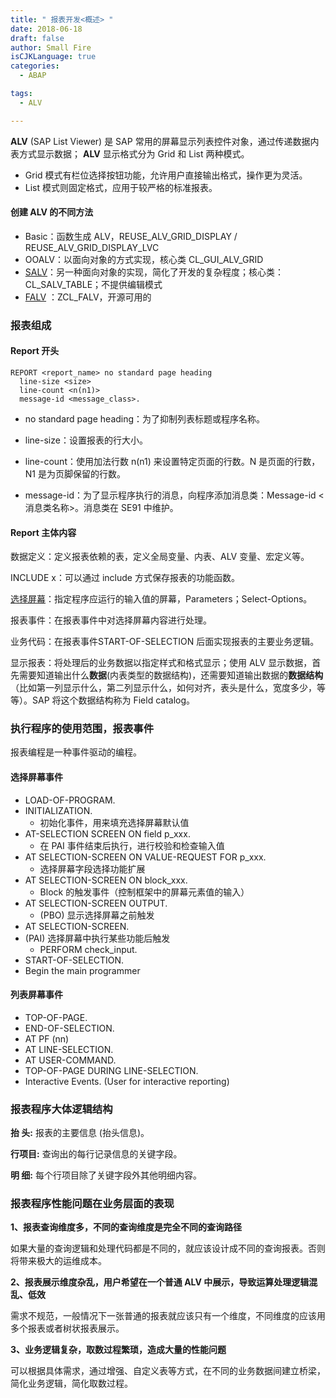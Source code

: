 ```yaml
---
title: " 报表开发<概述> "
date: 2018-06-18
draft: false
author: Small Fire
isCJKLanguage: true
categories: 
  - ABAP

tags: 
  - ALV

---
```


**ALV** (SAP List Viewer) 是 SAP 常用的屏幕显示列表控件对象，通过传递数据内表方式显示数据； **ALV** 显示格式分为 Grid 和 List 两种模式。

-  Grid 模式有栏位选择按钮功能，允许用户直接输出格式，操作更为灵活。
- List 模式则固定格式，应用于较严格的标准报表。

#### 创建 ALV 的不同方法

- Basic：函数生成 ALV，REUSE_ALV_GRID_DISPLAY / REUSE_ALV_GRID_DISPLAY_LVC 
- OOALV：以面向对象的方式实现，核心类 CL_GUI_ALV_GRID
- [SALV](https://zevolving.com/category/salv-tutorial/salv-table/)：另一种面向对象的实现，简化了开发的复杂程度；核心类：CL_SALV_TABLE；不提供编辑模式
- [FALV](https://abapblog.com/falv) ：ZCL_FALV，开源可用的

### 报表组成

#### Report 开头

```ABAP
REPORT <report_name> no standard page heading
  line-size <size>
  line-count <n(n1)>
  message-id <message_class>.
```

- no standard page heading：为了抑制列表标题或程序名称。


- line-size：设置报表的行大小。


- line-count：使用加法行数 n(n1) 来设置特定页面的行数。N 是页面的行数，N1 是为页脚保留的行数。


- message-id：为了显示程序执行的消息，向程序添加消息类：Message-id <消息类名称>。消息类在 SE91 中维护。


#### Report 主体内容

数据定义：定义报表依赖的表，定义全局变量、内表、ALV 变量、宏定义等。

INCLUDE x：可以通过 include 方式保存报表的功能函数。

[选择屏幕](https://coldinfire.github.io/2018/ABAP_ALV_Screen/)：指定程序应运行的输入值的屏幕，Parameters；Select-Options。

报表事件：在报表事件中对选择屏幕内容进行处理。

业务代码：在报表事件START-OF-SELECTION 后面实现报表的主要业务逻辑。

显示报表：将处理后的业务数据以指定样式和格式显示；使用 ALV 显示数据，首先需要知道输出什么**数据**(内表类型的数据结构)，还需要知道输出数据的**数据结构**（比如第一列显示什么，第二列显示什么，如何对齐，表头是什么，宽度多少，等等）。SAP 将这个数据结构称为 Field catalog。

### 执行程序的使用范围，报表事件

报表编程是一种事件驱动的编程。

#### 选择屏幕事件

- LOAD-OF-PROGRAM.
- INITIALIZATION. 
  - 初始化事件，用来填充选择屏幕默认值
- AT-SELECTION SCREEN ON field p_xxx.  
  - 在 PAI 事件结束后执行，进行校验和检查输入值
- AT SELECTION-SCREEN ON VALUE-REQUEST FOR p_xxx. 
  - 选择屏幕字段选择功能扩展
- AT SELECTION-SCREEN ON block_xxx.
  - Block 的触发事件（控制框架中的屏幕元素值的输入）
- AT SELECTION-SCREEN OUTPUT.   
  - (PBO) 显示选择屏幕之前触发
- AT SELECTION-SCREEN.   
- (PAI) 选择屏幕中执行某些功能后触发
  - PERFORM check_input.
- START-OF-SELECTION.
- Begin the main programmer

#### 列表屏幕事件

- TOP-OF-PAGE.
- END-OF-SELECTION. 
- AT PF (nn)
- AT LINE-SELECTION.
- AT USER-COMMAND.
- TOP-OF-PAGE DURING LINE-SELECTION.
- Interactive Events. (User for interactive reporting)

### 报表程序大体逻辑结构
**抬  头:** 报表的主要信息 (抬头信息)。

**行项目:** 查询出的每行记录信息的关键字段。

**明  细:** 每个行项目除了关键字段外其他明细内容。

### 报表程序性能问题在业务层面的表现

**1、报表查询维度多，不同的查询维度是完全不同的查询路径**

如果大量的查询逻辑和处理代码都是不同的，就应该设计成不同的查询报表。否则将带来极大的运维成本。

**2、报表展示维度杂乱，用户希望在一个普通 ALV 中展示，导致运算处理逻辑混乱、低效**

需求不规范，一般情况下一张普通的报表就应该只有一个维度，不同维度的应该用多个报表或者树状报表展示。

**3、业务逻辑复杂，取数过程繁琐，造成大量的性能问题**

可以根据具体需求，通过增强、自定义表等方式，在不同的业务数据间建立桥梁，简化业务逻辑，简化取数过程。











